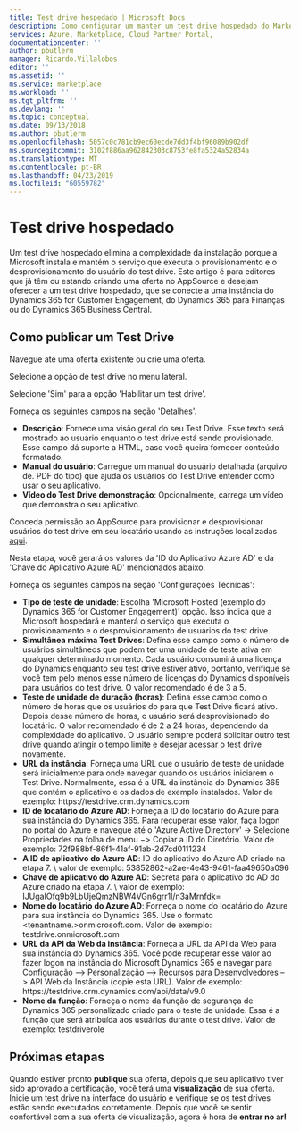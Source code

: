 ```yaml
---
title: Test drive hospedado | Microsoft Docs
description: Como configurar um manter um test drive hospedado do Marketplace
services: Azure, Marketplace, Cloud Partner Portal,
documentationcenter: ''
author: pbutlerm
manager: Ricardo.Villalobos
editor: ''
ms.assetid: ''
ms.service: marketplace
ms.workload: ''
ms.tgt_pltfrm: ''
ms.devlang: ''
ms.topic: conceptual
ms.date: 09/13/2018
ms.author: pbutlerm
ms.openlocfilehash: 5057c0c781cb9ec60ecde7dd3f4bf96089b902df
ms.sourcegitcommit: 3102f886aa962842303c8753fe8fa5324a52834a
ms.translationtype: MT
ms.contentlocale: pt-BR
ms.lasthandoff: 04/23/2019
ms.locfileid: "60559782"
---
```

# <a name="hosted-test-drive"></a>Test drive hospedado

Um test drive hospedado elimina a complexidade da instalação porque a Microsoft instala e mantém o serviço que executa o provisionamento e o desprovisionamento do usuário do test drive. Este artigo é para editores que já têm ou estando criando uma oferta no AppSource e desejam oferecer a um test drive hospedado, que se conecte a uma instância do Dynamics 365 for Customer Engagement, do Dynamics 365 para Finanças ou do Dynamics 365 Business Central.

## <a name="how-to-publish-a-test-drive"></a>Como publicar um Test Drive

Navegue até uma oferta existente ou crie uma oferta.

Selecione a opção de test drive no menu lateral.

Selecione \'Sim\' para a opção \'Habilitar um test drive\'.

Forneça os seguintes campos na seção \'Detalhes\'.

- **Descrição**: Fornece uma visão geral do seu Test Drive. Esse texto será mostrado ao usuário enquanto o test drive está sendo provisionado. Esse campo dá suporte a HTML, caso você queira fornecer conteúdo formatado.
- **Manual do usuário**: Carregue um manual do usuário detalhada (arquivo de. PDF do tipo) que ajuda os usuários do Test Drive entender como usar o seu aplicativo.
- **Vídeo do Test Drive demonstração**: Opcionalmente, carrega um vídeo que demonstra o seu aplicativo.

Conceda permissão ao AppSource para provisionar e desprovisionar usuários do test drive em seu locatário usando as instruções localizadas [aqui](https://github.com/Microsoft/AppSource/blob/patch-1/Microsoft%20Hosted%20Test%20Drive/Setup-your-Azure-subscription-for-Dynamics365-Microsoft-Hosted-Test-Drives.md).

Nesta etapa, você gerará os valores da \'ID do Aplicativo Azure AD\' e da \'Chave do Aplicativo Azure AD\' mencionados abaixo.

Forneça os seguintes campos na seção \'Configurações Técnicas\':

- **Tipo de teste de unidade**: Escolha \'Microsoft Hosted (exemplo do Dynamics 365 for Customer Engagement)' opção. Isso indica que a Microsoft hospedará e manterá o serviço que executa o provisionamento e o desprovisionamento de usuários do test drive.
- **Simultânea máxima Test Drives**: Defina esse campo como o número de usuários simultâneos que podem ter uma unidade de teste ativa em qualquer determinado momento. Cada usuário consumirá uma licença do Dynamics enquanto seu test drive estiver ativo, portanto, verifique se você tem pelo menos esse número de licenças do Dynamics disponíveis para usuários do test drive. O valor recomendado é de 3 a 5.
- **Teste de unidade de duração (horas)**: Defina esse campo como o número de horas que os usuários do para que Test Drive ficará ativo. Depois desse número de horas, o usuário será desprovisionado do locatário. O valor recomendado é de 2 a 24 horas, dependendo da complexidade do aplicativo. O usuário sempre poderá solicitar outro test drive quando atingir o tempo limite e desejar acessar o test drive novamente.
- **URL da instância**: Forneça uma URL que o usuário de teste de unidade será inicialmente para onde navegar quando os usuários iniciarem o Test Drive. Normalmente, essa é a URL da instância do Dynamics 365 que contém o aplicativo e os dados de exemplo instalados. Valor de exemplo: https:\//testdrive.crm.dynamics.com
- **ID de locatário do Azure AD**: Forneça a ID do locatário do Azure para sua instância do Dynamics 365. Para recuperar esse valor, faça logon no portal do Azure e navegue até o \'Azure Active Directory\' -\> Selecione Propriedades na folha de menu −\> Copiar a ID do Diretório. Valor de exemplo: 72f988bf-86f1-41af-91ab-2d7cd0111234
- **A ID de aplicativo do Azure AD**: ID do aplicativo do Azure AD criado na etapa 7. \ valor de exemplo: 53852862-a2ae-4e43-9461-faa49650a096
- **Chave de aplicativo do Azure AD**: Secreta para o aplicativo do AD do Azure criado na etapa 7. \ valor de exemplo: IJUgaIOfq9b9LbUjeQmzNBW4VGn6grr1l/n3aMrnfdk=
- **Nome do locatário do Azure AD**: Forneça o nome do locatário do Azure para sua instância do Dynamics 365. Use o formato \<tenantname.\>onmicrosoft.com. Valor de exemplo: testdrive.onmicrosoft.com
- **URL da API da Web da instância**: Forneça a URL da API da Web para sua instância do Dynamics 365. Você pode recuperar esse valor ao fazer logon na instância do Microsoft Dynamics 365 e navegar para Configuração –\> Personalização –\> Recursos para Desenvolvedores –\> API Web da Instância (copie esta URL). Valor de exemplo: https:\//testdrive.crm.dynamics.com/api/data/v9.0 
- **Nome da função**: Forneça o nome da função de segurança de Dynamics 365 personalizado criado para o teste de unidade. Essa é a função que será atribuída aos usuários durante o test drive. Valor de exemplo: testdriverole

## <a name="next-steps"></a>Próximas etapas

Quando estiver pronto **publique** sua oferta, depois que seu aplicativo tiver sido aprovado a certificação, você terá uma **visualização** de sua oferta. Inicie um test drive na interface do usuário e verifique se os test drives estão sendo executados corretamente. Depois que você se sentir confortável com a sua oferta de visualização, agora é hora de **entrar no ar!**
